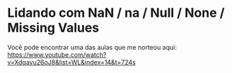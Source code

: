# Lidando com NaN / na / Null / None / Missing Values
 
 Você pode encontrar uma das aulas que me norteou aqui: https://www.youtube.com/watch?v=Xdqavu26oJ8&list=WL&index=14&t=724s
 
